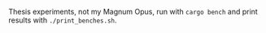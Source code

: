 Thesis experiments, not my Magnum Opus, run with `cargo bench` and print results with `./print_benches.sh`.

<!--
### Usage

```
cargo [compile|interpret] <SDQL_PATH>
```

e.g.

```
cargo compile progs/tpch/6.sdql
```
-->